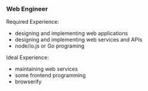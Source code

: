 ### Web Engineer

Required Experience:
- designing and implementing web applications
- designing and implementing web services and APIs
- node/io.js or Go programing

Ideal Experience:
- maintaining web services
- some frontend programming
- browserify
